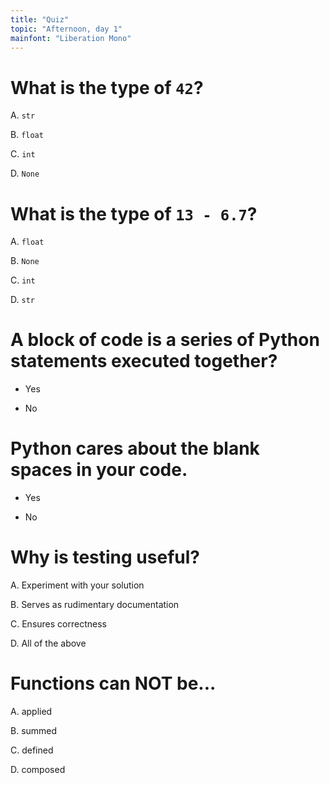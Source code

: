 ```yaml
---
title: "Quiz"
topic: "Afternoon, day 1"
mainfont: "Liberation Mono"
---
```


# What is the type of `42`?

A.  `str`

B.  `float`

C.  `int`

D.  `None`

# What is the type of `13 - 6.7`?

A. `float`

B. `None`

C. `int`

D. `str`

# A block of code is a series of Python statements executed together?

- Yes

- No


# Python cares about the blank spaces in your code.

- Yes

- No


# Why is testing useful?

A.  Experiment with your solution

B.  Serves as rudimentary documentation

C.  Ensures correctness

D.  All of the above

# Functions can NOT be...

A.  applied

B.  summed

C.  defined

D.  composed
